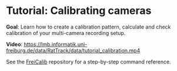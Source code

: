# Tutorial: Calibrating cameras

**Goal**: Learn how to create a calibration pattern, calculate and check calibration of your multi-camera recording setup. 

**Video**: https://lmb.informatik.uni-freiburg.de/data/RatTrack/data/tutorial_calibration.mp4

See the [FreiCalib](https://github.com/lmb-freiburg/FreiCalib) repository for a step-by-step command reference.
